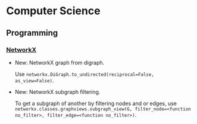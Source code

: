 # Computer Science

## Programming

### [NetworkX](networkx.md)

* New: NetworkX graph from digraph.

    Use `networkx.DiGraph.to_undirected(reciprocal=False, as_view=False)`.
    

* New: NetworkX subgraph filtering.

    To get a subgraph of another by filtering nodes and or edges, use
    `networkx.classes.graphviews.subgraph_view(G, filter_node=<function no_filter>, filter_edge=<function no_filter>)`.